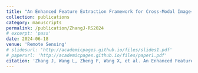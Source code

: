 ```yaml
---
title: "An Enhanced Feature Extraction Framework for Cross-Modal Image–Text Retrieval"
collection: publications
category: manuscripts
permalink: /publication/ZhangJ-RS2024
# excerpt: 'pass'
date: 2024-06-18
venue: 'Remote Sensing'
# slidesurl: 'http://academicpages.github.io/files/slides1.pdf'
# paperurl: 'http://academicpages.github.io/files/paper1.pdf'
citation: 'Zhang J, Wang L, Zheng F, Wang X, et al. An Enhanced Feature Extraction Framework for Cross-Modal Image–Text Retrieval[J]. Remote Sensing, 2024, 16(12): 2201.'
---
```


<!-- The contents above will be part of a list of publications, if the user clicks the link for the publication than the contents of section will be rendered as a full page, allowing you to provide more information about the paper for the reader. When publications are displayed as a single page, the contents of the above "citation" field will automatically be included below this section in a smaller font. -->